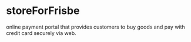 # storeForFrisbe
online payment portal that provides customers to buy goods and pay with credit card securely via web.
